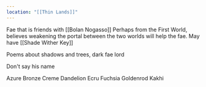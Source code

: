 ```yaml
---
location: "[[Thin Lands]]"
---
```

Fae that is friends with [[Bolan Nogasso]]
Perhaps from the First World, believes weakening the portal between the two worlds will help the fae. May have [[Shade Wither Key]]

Poems about shadows and trees, dark fae lord

Don't say his name

Azure
Bronze
Creme
Dandelion
Ecru
Fuchsia
Goldenrod
Kakhi


